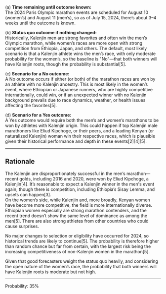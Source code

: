 (a) **Time remaining until outcome known:**  
The 2024 Paris Olympic marathon events are scheduled for August 10 (women’s) and August 11 (men’s), so as of July 15, 2024, there’s about 3–4 weeks until the outcome is known.

(b) **Status quo outcome if nothing changed:**  
Historically, Kalenjin men are strong favorites and often win the men’s Olympic marathon, while women’s races are more open with strong competition from Ethiopia, Japan, and others. The default, most likely scenario is that a Kalenjin athlete wins the men’s race, with only moderate probability for the women’s, so the baseline is "No"—that both winners will have Kalenjin roots, though the probability is substantial[5].

(c) **Scenario for a No outcome:**  
A No outcome occurs if either (or both) of the marathon races are won by an athlete with no Kalenjin ancestry. This is most likely in the women’s event, where Ethiopian or Japanese runners, who are highly competitive internationally, could win, or if an unexpected winner with no Kalenjin background prevails due to race dynamics, weather, or health issues affecting the favorites[5].

(d) **Scenario for a Yes outcome:**  
A Yes outcome would require both the men’s and women’s marathons to be won by athletes with Kalenjin origin. This could happen if top Kalenjin male marathoners like Eliud Kipchoge, or their peers, and a leading Kenyan (or naturalized Kalenjin) woman win their respective races, which is plausible given their historical performance and depth in these events[2][4][5].

---

## Rationale

The Kalenjin are disproportionately successful in the men’s marathon—recent golds, including 2016 and 2020, were won by Eliud Kipchoge, a Kalenjin[4]. It’s reasonable to expect a Kalenjin winner in the men's event again, though there is competition, including Ethiopia’s Sisay Lemma, and upsets can happen[3].  
On the women’s side, while Kalenjin and, more broadly, Kenyan women have become more competitive, the field is more internationally diverse. Ethiopian women especially are strong marathon contenders, and the recent trend doesn’t show the same level of dominance as among the men[5]. There are also strong athletes from other countries who could cause surprises.

No major changes to selection or eligibility have occurred for 2024, so historical trends are likely to continue[5]. The probability is therefore higher than random chance but far from certain, with the largest risk being the increasing competitiveness of non-Kalenjin women in the marathon[5].

Given that good forecasters weight the status quo heavily, and considering the open nature of the women’s race, the probability that both winners will have Kalenjin roots is moderate but not high.

---

Probability: 35%